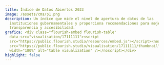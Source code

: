 ```yaml
---
title: Índice de Datos Abiertos 2023
image: /assets/cms/p1.png
description: Un índice que mide el nivel de apertura de datos de las
  instituciones gubernamentales y proporciona recomendaciones para mejorar la
  transparencia y accesibilidad.
grafica: <div class="flourish-embed flourish-table"
  data-src="visualisation/17111111"><script
  src="https://public.flourish.studio/resources/embed.js"></script><noscript><img
  src="https://public.flourish.studio/visualisation/17111111/thumbnail"
  width="100%" alt="table visualization" /></noscript></div>
highlight: false
---
```

